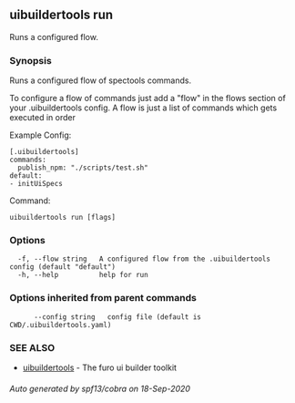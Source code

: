 ## uibuildertools run

Runs a configured flow.

### Synopsis

Runs a configured flow of spectools commands.

To configure a flow of commands just add a "flow" in the flows section of your .uibuildertools config.
A flow is just a list of commands which gets executed in order

Example Config:

	[.uibuildertools]
	commands:
	  publish_npm: "./scripts/test.sh"
	default:
    - initUiSpecs

Command:



```
uibuildertools run [flags]
```

### Options

```
  -f, --flow string   A configured flow from the .uibuildertools config (default "default")
  -h, --help          help for run
```

### Options inherited from parent commands

```
      --config string   config file (default is CWD/.uibuildertools.yaml)
```

### SEE ALSO

* [uibuildertools](uibuildertools.md)	 - The furo ui builder toolkit

###### Auto generated by spf13/cobra on 18-Sep-2020
